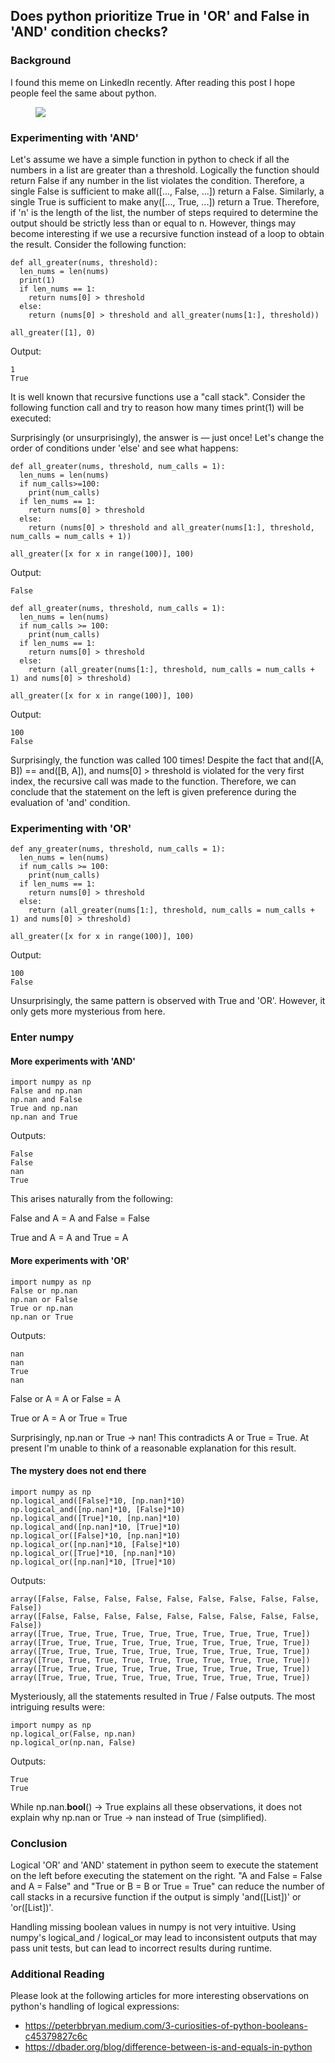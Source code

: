 ## Does python prioritize True in 'OR' and False in 'AND' condition checks?

### Background

I found this meme on LinkedIn recently. After reading this post I hope people feel the same about python.

<figure>
  <img src="../../../data/R_troll.jpg">
  <figcaption></figcaption>
</figure>

### Experimenting with 'AND'

Let's assume we have a simple function in python to check if all the numbers in a list are greater than a threshold. Logically the function should return False if any number in the list violates the condition. Therefore, a single False is sufficient to make all([..., False, ...]) return a False. Similarly, a single True is sufficient to make any([..., True, ...]) return a True. Therefore, if 'n' is the length of the list, the number of steps required to determine the output should be strictly less than or equal to n. However, things may become interesting if we use a recursive function instead of a loop to obtain the result. Consider the following function:

```
def all_greater(nums, threshold):
  len_nums = len(nums)
  print(1)
  if len_nums == 1:
    return nums[0] > threshold
  else:
    return (nums[0] > threshold and all_greater(nums[1:], threshold))

all_greater([1], 0)
```

Output:

```
1
True
```

It is well known that recursive functions use a "call stack". Consider the following function call and try to reason how many times print(1) will be executed:

Surprisingly (or unsurprisingly), the answer is — just once! Let's change the order of conditions under 'else' and see what happens:

```
def all_greater(nums, threshold, num_calls = 1):
  len_nums = len(nums)
  if num_calls>=100:
    print(num_calls)
  if len_nums == 1:
    return nums[0] > threshold
  else:
    return (nums[0] > threshold and all_greater(nums[1:], threshold, num_calls = num_calls + 1))

all_greater([x for x in range(100)], 100)
```

Output:

```
False
```

```
def all_greater(nums, threshold, num_calls = 1):
  len_nums = len(nums)
  if num_calls >= 100:
    print(num_calls)
  if len_nums == 1:
    return nums[0] > threshold
  else:
    return (all_greater(nums[1:], threshold, num_calls = num_calls + 1) and nums[0] > threshold)

all_greater([x for x in range(100)], 100)
```

Output:

```
100
False
```

Surprisingly, the function was called 100 times! Despite the fact that and([A, B]) == and([B, A]), and nums[0] > threshold is violated for the very first index, the recursive call was made to the function. Therefore, we can conclude that the statement on the left is given preference during the evaluation of 'and' condition.

### Experimenting with 'OR'

```
def any_greater(nums, threshold, num_calls = 1):
  len_nums = len(nums)
  if num_calls >= 100:
    print(num_calls)
  if len_nums == 1:
    return nums[0] > threshold
  else:
    return (all_greater(nums[1:], threshold, num_calls = num_calls + 1) and nums[0] > threshold)

all_greater([x for x in range(100)], 100)
```

Output:

```
100
False
```

Unsurprisingly, the same pattern is observed with True and 'OR'. However, it only gets more mysterious from here.

### Enter numpy

#### More experiments with 'AND'

```
import numpy as np
False and np.nan
np.nan and False
True and np.nan
np.nan and True
```

Outputs:

```
False
False
nan
True
```

This arises naturally from the following:

False and A = A and False = False

True and A = A and True = A

#### More experiments with 'OR'

```
import numpy as np
False or np.nan
np.nan or False
True or np.nan
np.nan or True
```

Outputs:

```
nan
nan
True
nan
```

False or A = A or False = A

True or A = A or True = True

Surprisingly, np.nan or True -> nan! This contradicts A or True = True. At present I'm unable to think of a reasonable explanation for this result.

#### The mystery does not end there

```
import numpy as np
np.logical_and([False]*10, [np.nan]*10)
np.logical_and([np.nan]*10, [False]*10)
np.logical_and([True]*10, [np.nan]*10)
np.logical_and([np.nan]*10, [True]*10)
np.logical_or([False]*10, [np.nan]*10)
np.logical_or([np.nan]*10, [False]*10)
np.logical_or([True]*10, [np.nan]*10)
np.logical_or([np.nan]*10, [True]*10)
```

Outputs:

```
array([False, False, False, False, False, False, False, False, False, False])
array([False, False, False, False, False, False, False, False, False, False])
array([True, True, True, True, True, True, True, True, True, True])
array([True, True, True, True, True, True, True, True, True, True])
array([True, True, True, True, True, True, True, True, True, True])
array([True, True, True, True, True, True, True, True, True, True])
array([True, True, True, True, True, True, True, True, True, True])
array([True, True, True, True, True, True, True, True, True, True])
```

Mysteriously, all the statements resulted in True / False outputs. The most intriguing results were:

```
import numpy as np
np.logical_or(False, np.nan)
np.logical_or(np.nan, False)
```

Outputs:

```
True
True
```

While np.nan.__bool__() -> True explains all these observations, it does not explain why np.nan or True -> nan instead of True (simplified).

### Conclusion

Logical 'OR' and 'AND' statement in python seem to execute the statement on the left before executing the statement on the right. "A and False = False and A = False" and "True or B = B or True = True" can reduce the number of call stacks in a recursive function if the output is simply 'and([List])' or 'or([List])'.

Handling missing boolean values in numpy is not very intuitive. Using numpy's logical_and / logical_or may lead to inconsistent outputs that may pass unit tests, but can lead to incorrect results during runtime.

### Additional Reading

Please look at the following articles for more interesting observations on python's handling of logical expressions:

- https://peterbbryan.medium.com/3-curiosities-of-python-booleans-c45379827c6c
- https://dbader.org/blog/difference-between-is-and-equals-in-python
